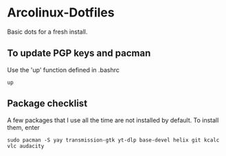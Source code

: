 # Arcolinux-Dotfiles

Basic dots for a fresh install.

## To update PGP keys and pacman

Use the 'up' function defined in .bashrc

```
up
```

## Package checklist

A few packages that I use all the time are not installed by default. To install them, enter

```
sudo pacman -S yay transmission-gtk yt-dlp base-devel helix git kcalc vlc audacity
```
